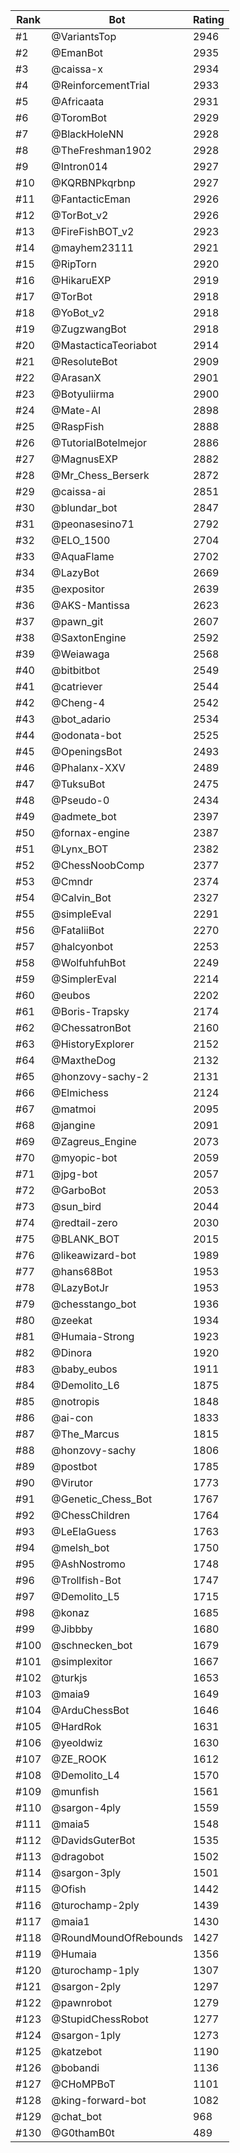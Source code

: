 Rank|Bot|Rating
---|---|---
#1|@VariantsTop|2946
#2|@EmanBot|2935
#3|@caissa-x|2934
#4|@ReinforcementTrial|2933
#5|@Africaata|2931
#6|@ToromBot|2929
#7|@BlackHoleNN|2928
#8|@TheFreshman1902|2928
#9|@Intron014|2927
#10|@KQRBNPkqrbnp|2927
#11|@FantacticEman|2926
#12|@TorBot_v2|2926
#13|@FireFishBOT_v2|2923
#14|@mayhem23111|2921
#15|@RipTorn|2920
#16|@HikaruEXP|2919
#17|@TorBot|2918
#18|@YoBot_v2|2918
#19|@ZugzwangBot|2918
#20|@MastacticaTeoriabot|2914
#21|@ResoluteBot|2909
#22|@ArasanX|2901
#23|@Botyuliirma|2900
#24|@Mate-AI|2898
#25|@RaspFish|2888
#26|@TutorialBotelmejor|2886
#27|@MagnusEXP|2882
#28|@Mr_Chess_Berserk|2872
#29|@caissa-ai|2851
#30|@blundar_bot|2847
#31|@peonasesino71|2792
#32|@ELO_1500|2704
#33|@AquaFlame|2702
#34|@LazyBot|2669
#35|@expositor|2639
#36|@AKS-Mantissa|2623
#37|@pawn_git|2607
#38|@SaxtonEngine|2592
#39|@Weiawaga|2568
#40|@bitbitbot|2549
#41|@catriever|2544
#42|@Cheng-4|2542
#43|@bot_adario|2534
#44|@odonata-bot|2525
#45|@OpeningsBot|2493
#46|@Phalanx-XXV|2489
#47|@TuksuBot|2475
#48|@Pseudo-0|2434
#49|@admete_bot|2397
#50|@fornax-engine|2387
#51|@Lynx_BOT|2382
#52|@ChessNoobComp|2377
#53|@Cmndr|2374
#54|@Calvin_Bot|2327
#55|@simpleEval|2291
#56|@FataliiBot|2270
#57|@halcyonbot|2253
#58|@WolfuhfuhBot|2249
#59|@SimplerEval|2214
#60|@eubos|2202
#61|@Boris-Trapsky|2174
#62|@ChessatronBot|2160
#63|@HistoryExplorer|2152
#64|@MaxtheDog|2132
#65|@honzovy-sachy-2|2131
#66|@Elmichess|2124
#67|@matmoi|2095
#68|@jangine|2091
#69|@Zagreus_Engine|2073
#70|@myopic-bot|2059
#71|@jpg-bot|2057
#72|@GarboBot|2053
#73|@sun_bird|2044
#74|@redtail-zero|2030
#75|@BLANK_BOT|2015
#76|@likeawizard-bot|1989
#77|@hans68Bot|1953
#78|@LazyBotJr|1953
#79|@chesstango_bot|1936
#80|@zeekat|1934
#81|@Humaia-Strong|1923
#82|@Dinora|1920
#83|@baby_eubos|1911
#84|@Demolito_L6|1875
#85|@notropis|1848
#86|@ai-con|1833
#87|@The_Marcus|1815
#88|@honzovy-sachy|1806
#89|@postbot|1785
#90|@Virutor|1773
#91|@Genetic_Chess_Bot|1767
#92|@ChessChildren|1764
#93|@LeElaGuess|1763
#94|@melsh_bot|1750
#95|@AshNostromo|1748
#96|@Trollfish-Bot|1747
#97|@Demolito_L5|1715
#98|@konaz|1685
#99|@Jibbby|1680
#100|@schnecken_bot|1679
#101|@simplexitor|1667
#102|@turkjs|1653
#103|@maia9|1649
#104|@ArduChessBot|1646
#105|@HardRok|1631
#106|@yeoldwiz|1630
#107|@ZE_ROOK|1612
#108|@Demolito_L4|1570
#109|@munfish|1561
#110|@sargon-4ply|1559
#111|@maia5|1548
#112|@DavidsGuterBot|1535
#113|@dragobot|1502
#114|@sargon-3ply|1501
#115|@Ofish|1442
#116|@turochamp-2ply|1439
#117|@maia1|1430
#118|@RoundMoundOfRebounds|1427
#119|@Humaia|1356
#120|@turochamp-1ply|1307
#121|@sargon-2ply|1297
#122|@pawnrobot|1279
#123|@StupidChessRobot|1277
#124|@sargon-1ply|1273
#125|@katzebot|1190
#126|@bobandi|1136
#127|@CHoMPBoT|1101
#128|@king-forward-bot|1082
#129|@chat_bot|968
#130|@G0thamB0t|489
